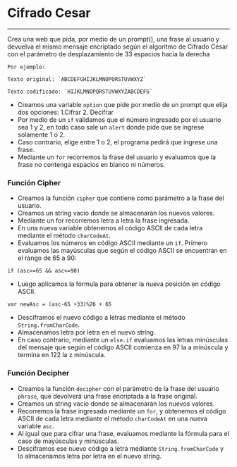 # Cifrado Cesar
___
Crea una web que pida, por medio de un prompt(), una frase al usuario y devuelva el mismo mensaje encriptado según el algoritmo de Cifrado César con el parámetro de desplazamiento de 33 espacios hacia la derecha
~~~
Por ejemplo:

Texto original: `ABCDEFGHIJKLMNOPQRSTUVWXYZ`

Texto codificado: `HIJKLMNOPQRSTUVWXYZABCDEFG`
~~~
+ Creamos una variable `option` que pide por medio de un prompt que elija dos opciones:
    1.Cifrar 2. Decifrar
+ Por medio de un `if` validamos que el número ingresado por el usuario sea 1 y 2, en todo caso sale un `alert` donde pide que se ingrese solamente 1 o 2.
+ Caso contrario, elige entre 1 o 2, el programa pedirá que ingrese una frase.
+ Mediante un `for` recorremos la frase del usuario y evaluamos que la frase no contenga espacios en blanco ni números. 

### Función Cipher

+ Creamos la función `cipher` que contiene como parámetro a la frase del usuario.
+ Creamos un string vacío donde se almacenarán los nuevos valores.
+ Mediante un for recorremos letra a letra la frase ingresada.
+ En una nueva variable obtenemos el código ASCII de cada letra mediante el método `charCodeAt`.
+ Evaluamos los números en código ASCII mediante un `if`. Primero evaluamos las mayúsculas que según el código ASCII se encuentran en el rango de 65 a 90:
~~~
if (asc>=65 && asc<=90)
~~~
+ Luego aplicamos la fórmula para obtener la nueva posición en código ASCII.
~~~
var newAsc = (asc-65 +33)%26 + 65
~~~
+ Desciframos el nuevo código a letras mediante el método `String.fromCharCode`.
+ Almacenamos letra por letra en el nuevo string.
+ En caso contrario, mediante un `else.if` evaluamos las letras minúsculas del mensaje que según el código ASCII comienza en 97 la a minúscula y termina en 122 la z minúscula.

### Función Decipher

+ Creamos la función `decipher` con el parámetro de la frase del usuario `phrase`, que devolverá una frase encriptada a la frase original.
+ Creamos un string vacío donde se almacenarán los nuevos valores.
+ Recorremos la frase ingresada mediante un `for`, y obtenemos el código ASCII de cada letra mediante el método `charCodeAt` en una nueva variable `asc`.
+ Al igual que para cifrar una frase, evaluamos mediante la fórmula para el caso de mayúsculas y minúsculas.
+ Desciframos ese nuevo código a letra mediante `String.fromCharCode` y lo almacenamos letra por letra en el nuevo string.
